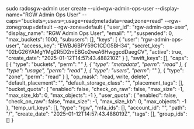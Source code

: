  sudo radosgw-admin user create --uid=rgw-admin-ops-user --display-name="RGW Admin Ops User" --caps="buckets=*;users=*;usage=read;metadata=read;zone=read" --rgw-zonegroup=default --rgw-zone=default
{
    "user_id": "rgw-admin-ops-user",
    "display_name": "RGW Admin Ops User",
    "email": "",
    "suspended": 0,
    "max_buckets": 1000,
    "subusers": [],
    "keys": [
        {
            "user": "rgw-admin-ops-user",
            "access_key": "EWBJ6BPY59C1CDG5BH34",
            "secret_key": "02bG26YAMgYMg2R5D2mEBGo2weA6HwggcdDaegCV",
            "active": true,
            "create_date": "2025-01-12T14:57:43.488210Z"
        }
    ],
    "swift_keys": [],
    "caps": [
        {
            "type": "buckets",
            "perm": "*"
        },
        {
            "type": "metadata",
            "perm": "read"
        },
        {
            "type": "usage",
            "perm": "read"
        },
        {
            "type": "users",
            "perm": "*"
        },
        {
            "type": "zone",
            "perm": "read"
        }
    ],
    "op_mask": "read, write, delete",
    "default_placement": "",
    "default_storage_class": "",
    "placement_tags": [],
    "bucket_quota": {
        "enabled": false,
        "check_on_raw": false,
        "max_size": -1,
        "max_size_kb": 0,
        "max_objects": -1
    },
    "user_quota": {
        "enabled": false,
        "check_on_raw": false,
        "max_size": -1,
        "max_size_kb": 0,
        "max_objects": -1
    },
    "temp_url_keys": [],
    "type": "rgw",
    "mfa_ids": [],
    "account_id": "",
    "path": "/",
    "create_date": "2025-01-12T14:57:43.488019Z",
    "tags": [],
    "group_ids": []
}


